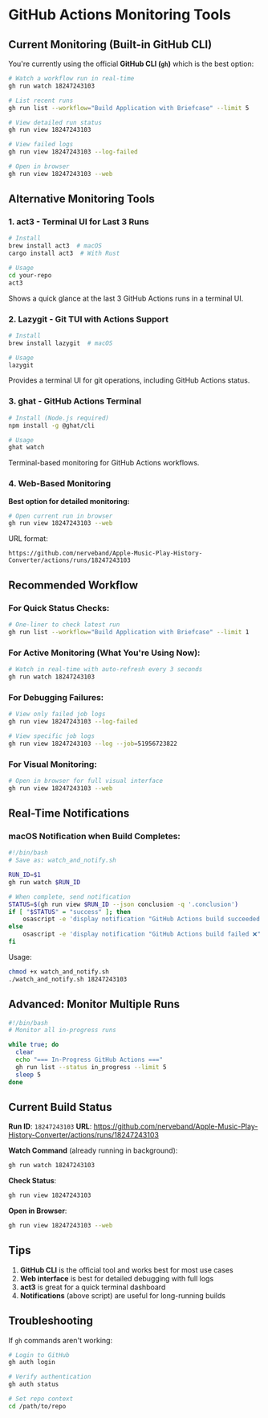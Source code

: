 # GitHub Actions Monitoring Tools

## Current Monitoring (Built-in GitHub CLI)

You're currently using the official **GitHub CLI (`gh`)** which is the best option:

```bash
# Watch a workflow run in real-time
gh run watch 18247243103

# List recent runs
gh run list --workflow="Build Application with Briefcase" --limit 5

# View detailed run status
gh run view 18247243103

# View failed logs
gh run view 18247243103 --log-failed

# Open in browser
gh run view 18247243103 --web
```

## Alternative Monitoring Tools

### 1. **act3** - Terminal UI for Last 3 Runs
```bash
# Install
brew install act3  # macOS
cargo install act3  # With Rust

# Usage
cd your-repo
act3
```
Shows a quick glance at the last 3 GitHub Actions runs in a terminal UI.

### 2. **Lazygit** - Git TUI with Actions Support
```bash
# Install
brew install lazygit  # macOS

# Usage
lazygit
```
Provides a terminal UI for git operations, including GitHub Actions status.

### 3. **ghat** - GitHub Actions Terminal
```bash
# Install (Node.js required)
npm install -g @ghat/cli

# Usage
ghat watch
```
Terminal-based monitoring for GitHub Actions workflows.

### 4. **Web-Based Monitoring**

**Best option for detailed monitoring:**
```bash
# Open current run in browser
gh run view 18247243103 --web
```

URL format:
```
https://github.com/nerveband/Apple-Music-Play-History-Converter/actions/runs/18247243103
```

## Recommended Workflow

### For Quick Status Checks:
```bash
# One-liner to check latest run
gh run list --workflow="Build Application with Briefcase" --limit 1
```

### For Active Monitoring (What You're Using Now):
```bash
# Watch in real-time with auto-refresh every 3 seconds
gh run watch 18247243103
```

### For Debugging Failures:
```bash
# View only failed job logs
gh run view 18247243103 --log-failed

# View specific job logs
gh run view 18247243103 --log --job=51956723822
```

### For Visual Monitoring:
```bash
# Open in browser for full visual interface
gh run view 18247243103 --web
```

## Real-Time Notifications

### macOS Notification when Build Completes:
```bash
#!/bin/bash
# Save as: watch_and_notify.sh

RUN_ID=$1
gh run watch $RUN_ID

# When complete, send notification
STATUS=$(gh run view $RUN_ID --json conclusion -q '.conclusion')
if [ "$STATUS" = "success" ]; then
    osascript -e 'display notification "GitHub Actions build succeeded! ✅" with title "Build Complete"'
else
    osascript -e 'display notification "GitHub Actions build failed ❌" with title "Build Failed"'
fi
```

Usage:
```bash
chmod +x watch_and_notify.sh
./watch_and_notify.sh 18247243103
```

## Advanced: Monitor Multiple Runs

```bash
#!/bin/bash
# Monitor all in-progress runs

while true; do
  clear
  echo "=== In-Progress GitHub Actions ==="
  gh run list --status in_progress --limit 5
  sleep 5
done
```

## Current Build Status

**Run ID**: `18247243103`
**URL**: https://github.com/nerveband/Apple-Music-Play-History-Converter/actions/runs/18247243103

**Watch Command** (already running in background):
```bash
gh run watch 18247243103
```

**Check Status**:
```bash
gh run view 18247243103
```

**Open in Browser**:
```bash
gh run view 18247243103 --web
```

## Tips

1. **GitHub CLI** is the official tool and works best for most use cases
2. **Web interface** is best for detailed debugging with full logs
3. **act3** is great for a quick terminal dashboard
4. **Notifications** (above script) are useful for long-running builds

## Troubleshooting

If `gh` commands aren't working:
```bash
# Login to GitHub
gh auth login

# Verify authentication
gh auth status

# Set repo context
cd /path/to/repo
```
